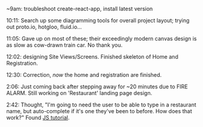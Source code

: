 ~9am: troubleshoot create-react-app, install latest version

10:11: Search up some diagramming tools for overall project layout; trying out proto.io, hotgloo, fluid.io...

11:05: Gave up on most of these; their exceedingly modern canvas design is as slow as cow-drawn train car. No thank you. 

12:02: designing Site Views/Screens. Finished skeleton of Home and Registration. 

12:30: Correction, _now_ the home and registration are finished.

2:06: Just coming back after stepping away for ~20 minutes due to FIRE ALARM. Still working on 'Restaurant' landing page design.

2:42: Thought, "I'm going to need the user to be able to type in a restaurant name, but auto-complete if it's one they've been to before. How does that work?"
Found [JS tutorial](https://www.w3schools.com/howto/howto_js_autocomplete.asp).